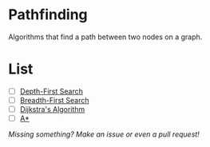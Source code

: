 # Pathfinding

Algorithms that find a path between two nodes on a graph.

# List

- [ ] [Depth-First Search](https://en.wikipedia.org/wiki/Depth-first_search)
- [ ] [Breadth-First Search](https://en.wikipedia.org/wiki/Breadth-first_search)
- [ ] [Dijkstra's Algorithm](https://en.wikipedia.org/wiki/Dijkstra%27s_algorithm)
- [ ] [A*](https://en.wikipedia.org/wiki/A*_search_algorithm)

*Missing something?  Make an issue or even a pull request!*